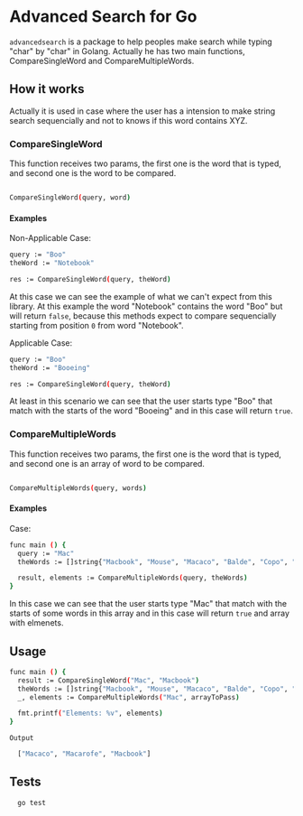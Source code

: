 # Advanced Search for Go
`advancedsearch` is a package to help peoples make search while typing "char" by "char" in Golang. Actually he has two main functions, CompareSingleWord and CompareMultipleWords.

## How it works

Actually it is used in case where the user has a intension to make string search sequencially and not to knows if this word contains XYZ.

### CompareSingleWord
This function receives two params, the first one is the word that is typed, and second one is the word to be compared.

``` bash

CompareSingleWord(query, word)

```
#### Examples 
Non-Applicable Case:
``` bash
query := "Boo"
theWord := "Notebook"

res := CompareSingleWord(query, theWord)
```
At this case we can see the example of what we can't expect from this library. At this example the word "Notebook" contains the word "Boo" but will return `false`, because this methods expect to compare sequencially starting from position `0` from word "Notebook".

Applicable Case:
``` bash
query := "Boo"
theWord := "Booeing"

res := CompareSingleWord(query, theWord)
```
At least in this scenario we can see that the user starts type "Boo" that match with the starts of the word "Booeing" and in this case will return `true`.

### CompareMultipleWords
This function receives two params, the first one is the word that is typed, and second one is an array of word to be compared.

``` bash

CompareMultipleWords(query, words)

```
#### Examples 

Case:
``` bash
func main () {
  query := "Mac"
  theWords := []string{"Macbook", "Mouse", "Macaco", "Balde", "Copo", "Macarofe"}

  result, elements := CompareMultipleWords(query, theWords)
}
```
In this case we can see that the user starts type "Mac" that match with the starts of some words in this array and in this case will return `true` and array with elmenets.

## Usage
``` bash
func main () {
  result := CompareSingleWord("Mac", "Macbook")
  theWords := []string{"Macbook", "Mouse", "Macaco", "Balde", "Copo", "Macarofe"}
  _, elements := CompareMultipleWords("Mac", arrayToPass)

  fmt.printf("Elements: %v", elements)
}
```
`Output`
``` bash
  ["Macaco", "Macarofe", "Macbook"]
```

## Tests
``` bash
  go test
```
